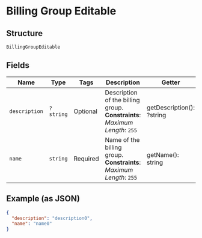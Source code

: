 
# Billing Group Editable

## Structure

`BillingGroupEditable`

## Fields

| Name | Type | Tags | Description | Getter | Setter |
|  --- | --- | --- | --- | --- | --- |
| `description` | `?string` | Optional | Description of the billing group.<br>**Constraints**: *Maximum Length*: `255` | getDescription(): ?string | setDescription(?string description): void |
| `name` | `string` | Required | Name of the billing group.<br>**Constraints**: *Maximum Length*: `255` | getName(): string | setName(string name): void |

## Example (as JSON)

```json
{
  "description": "description0",
  "name": "name0"
}
```

